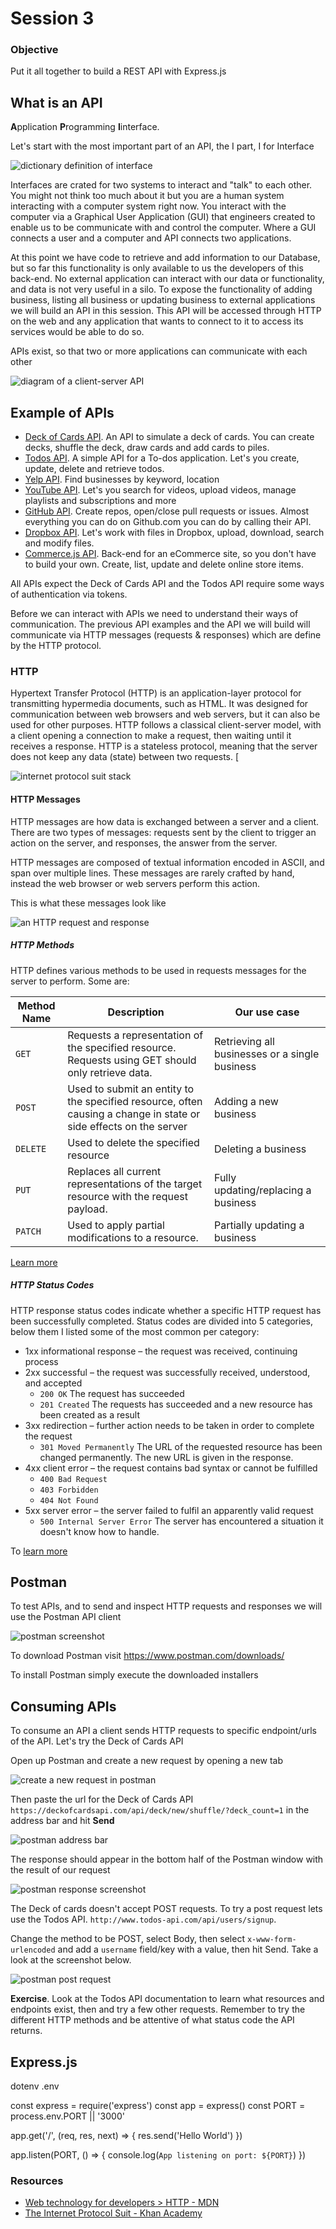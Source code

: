 # Session 3

### Objective

Put it all together to build a REST API with Express.js

## What is an API

**A**pplication **P**rogramming **I**interface. 

Let's start with the most important part of an API, the I part, I for Interface

![dictionary definition of interface](./assets/interface-definition.png)

Interfaces are crated for two systems to interact and "talk" to each other. You might not think too much about it but you are a human system interacting with a computer system right now. You interact with the computer via a Graphical User Application (GUI) that engineers created to enable us to be communicate with and control the computer. Where a GUI connects a user and a computer and API connects two applications.

At this point we have code to retrieve and add information to our Database, but so far this functionality is only available to us the developers of this back-end. No external application can interact with our data or functionality, and data is not very useful in a silo. To expose the functionality of adding business, listing all business or updating business to external applications we will build an API in this session. This API will be accessed through HTTP on the web and any application that wants to connect to it to access its services would be able to do so.

APIs exist, so that two or more applications can communicate with each other

![diagram of a client-server API](./assets/api-diagram.png)

## Example of APIs

* [Deck of Cards API](https://deckofcardsapi.com/). An API to simulate a deck of cards. You can create decks, shuffle the deck, draw cards and add cards to piles.
* [Todos API](https://github.com/alejo4373/Todos-API). A simple API for a To-dos application. Let's you create, update, delete and retrieve todos.
* [Yelp API](https://www.yelp.com/developers/documentation/v3). Find businesses by keyword, location
* [YouTube API](https://developers.google.com/youtube/v3). Let's you search for videos, upload videos, manage playlists and subscriptions and more
* [GitHub API](https://docs.github.com/en/rest). Create repos, open/close pull requests or issues. Almost everything you can do on Github.com you can do by calling their API.
* [Dropbox API](https://www.dropbox.com/developers/documentation/http/documentation). Let's work with files in Dropbox, upload, download, search and modify files.
* [Commerce.js API](https://commercejs.com/docs/api/?shell#introduction). Back-end for an eCommerce site, so you don't have to build your own. Create, list, update and delete online store items.

All APIs expect the Deck of Cards API and the Todos API require some ways of authentication via tokens.

Before we can interact with APIs we need to understand their ways of communication. The previous API examples and the API we will build will communicate via HTTP messages (requests & responses) which are define by the HTTP protocol.

### HTTP

Hypertext Transfer Protocol (HTTP) is an application-layer protocol for transmitting hypermedia documents, such as HTML. It was designed for communication between web browsers and web servers, but it can also be used for other purposes. HTTP follows a classical client-server model, with a client opening a connection to make a request, then waiting until it receives a response. HTTP is a stateless protocol, meaning that the server does not keep any data (state) between two requests. [

![internet protocol suit stack](https://cdn.kastatic.org/ka-perseus-images/6a0cd3a5b7e709c2f637c959ba98705ad21e4e3c.svg)

#### HTTP Messages

HTTP messages are how data is exchanged between a server and a client. There are two types of messages: requests sent by the client to trigger an action on the server, and responses, the answer from the server.

HTTP messages are composed of textual information encoded in ASCII, and span over multiple lines. These messages are rarely crafted by hand, instead the web browser or web servers perform this action.

This is what these messages look like

![an HTTP request and response](https://developer.mozilla.org/en-US/docs/Web/HTTP/Messages/httpmsgstructure2.png)

##### HTTP Methods

HTTP defines various methods to be used in requests messages for the server to perform. Some are:

| Method Name | Description                                                                                                       | Our use case                                   |
| ----------- | ----------------------------------------------------------------------------------------------------------------- | ---------------------------------------------- |
| `GET`       | Requests a representation of the specified resource. Requests using GET should only retrieve data.                | Retrieving all businesses or a single business |
| `POST`      | Used to submit an entity to the specified resource, often causing a change in state or side effects on the server | Adding a new business                          |
| `DELETE`    | Used to delete the specified resource                                                                             | Deleting a business                            |
| `PUT`       | Replaces all current representations of the target resource with the request payload.                             | Fully updating/replacing a business            |
| `PATCH`     | Used to apply partial modifications to a resource.                                                                | Partially updating a business                  |

[Learn more](https://developer.mozilla.org/en-US/docs/Web/HTTP/Methods)

##### HTTP Status Codes

HTTP response status codes indicate whether a specific HTTP request has been successfully completed. Status codes are divided into 5 categories, below them I listed some of the most common per category:

* 1xx informational response – the request was received, continuing process
* 2xx successful – the request was successfully received, understood, and accepted
  * `200 OK` The request has succeeded
  * `201 Created` The requests has succeeded and a new resource has been created as a result
* 3xx redirection – further action needs to be taken in order to complete the request
  * `301 Moved Permanently` The URL of the requested resource has been changed permanently. The new URL is given in the response.
* 4xx client error – the request contains bad syntax or cannot be fulfilled
  * `400 Bad Request`
  * `403 Forbidden`
  * `404 Not Found`
* 5xx server error – the server failed to fulfil an apparently valid request
  * `500 Internal Server Error` The server has encountered a situation it doesn't know how to handle.

To [learn more](https://developer.mozilla.org/en-US/docs/Web/HTTP/Status)

## Postman

To test APIs, and to send and inspect HTTP requests and responses we will use the Postman API client

![postman screenshot](https://www.postman.com/assets/response-screenshot.svg)

To download Postman visit https://www.postman.com/downloads/

To install Postman simply execute the downloaded installers

## Consuming APIs

To consume an API a client sends HTTP requests to specific endpoint/urls of the API. Let's try the Deck of Cards API

Open up Postman and create a new request by opening a new tab

![create a new request in postman](./assets/session_3/postman-new-request.png)

Then paste the url for the Deck of Cards API `https://deckofcardsapi.com/api/deck/new/shuffle/?deck_count=1` in the address bar and hit **Send**

![postman address bar](./assets/session_3/postman-address-bar.png)

The response should appear in the bottom half of the Postman window with the result of our request

![postman response screenshot](./assets/session_3/posman-response-body.png)

The Deck of cards doesn't accept POST requests. To try a post request lets use the Todos API. `http://www.todos-api.com/api/users/signup`. 

Change the method to be POST, select Body, then select `x-www-form-urlencoded` and add a `username` field/key with a value, then hit Send. Take a look at the screenshot below.

![postman post request](./assets/session_3/postman-post-request.png)

**Exercise**. Look at the Todos API documentation to learn what resources and endpoints exist, then and try a few other requests. Remember to try the different HTTP methods and be attentive of what status code the API returns.

## Express.js

dotenv .env



const express = require('express')
const app = express()
const PORT = process.env.PORT || '3000'

app.get('/', (req, res, next) => {
  res.send('Hello World')
})

app.listen(PORT, () => {
  console.log(`App listening on port: ${PORT}`)
})

### Resources

* [Web technology for developers > HTTP - MDN](https://developer.mozilla.org/en-US/docs/Web/HTTP)
* [The Internet Protocol Suit - Khan Academy](https://www.khanacademy.org/computing/computers-and-internet/xcae6f4a7ff015e7d:the-internet/xcae6f4a7ff015e7d:the-internet-protocol-suite/a/the-internet-protocols#main-content)
